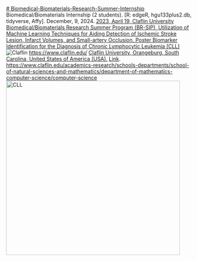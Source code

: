 [# Biomedical-Biomaterials-Research-Summer-Internship](https://pawar1550.wixsite.com/claflin-courses/copy-of-inbre-epscor-ret-1) Biomedical/Biomaterials Internship (2 students).
[R: edgeR, hgu133plus2.db, tidyverse, Affy]. December, 9, 2024.
[2023, April 19, Claflin University Biomedical/Biomaterials Research Summer Program (BR-SIP), Utilization of Machine Learning Techniques for Aiding Detection of Ischemic Stroke Lesion, Infarct Volumes, and Small-artery Occlusion. Poster Biomarker Identification for the Diagnosis of Chronic Lymphocytic Leukemia (CLL)](https://www.claflin-computation.com/_files/ugd/81dd80_e12daf8e87c348c5a9347af693993739.pdf)
![Claflin](https://github.com/spawar2/Biomedical-Biomaterials-Research-Summer-Internship/assets/25118302/9dd4d3b0-e8e8-457c-bb34-93aba80ca97a)
https://www.claflin.edu/ [Claflin University, Orangeburg, South Carolina, United States of America (USA).](https://www.claflin.edu/docs/default-source/academic-affairs-student-services/2018-2020-undergraduate-catalog_final_aug-21-2019_web.pdf?sfvrsn=15bf3f0e_6)
[Link](https://www.claflin-computation.com/lab-journey?pgid=ktmii98q-c12ac79d-9a92-45c1-8ffa-5266a2d599bf).
https://www.claflin.edu/academics-research/schools-departments/school-of-natural-sciences-and-mathematics/department-of-mathematics-computer-science/computer-science
<img width="471" alt="CLL" src="https://github.com/spawar2/Biomedical-Biomaterials-Research-Summer-Internship/assets/25118302/e3f0cb18-8b71-4dcf-afaf-13165944d247">

